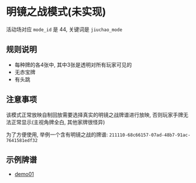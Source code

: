 # 明镜之战模式(未实现)

活动场对应 `mode_id` 是 44, 关键词是 `jiuchao_mode`

## 规则说明

- 每种牌的各4张中, 其中3张是透明对所有玩家可见的
- 无赤宝牌
- 有头跳

## 注意事项

该模式正常放映自制回放需要选择真实的明镜之战牌谱进行放映, 否则玩家手牌无法正常显示(主视角牌全白, 其他家牌很怪异)

为了方便使用, 举例一个含有明镜之战的牌谱: `211110-68c66157-07ad-48b7-91ac-7641581edf32`

## 示例牌谱

- [demo01](demo01.js)
